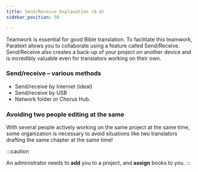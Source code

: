 ```yaml
---
title: Send/Receive Explanation (0.4)
sidebar_position: 50

---
```






Teamwork is essential for good Bible translation. To facilitate this teamwork, Paratext allows you to collaborate using a feature called Send/Receive. Send/Receive also creates a back-up of your project on another device and is incredibly valuable even for translators working on their own.


### Send/receive – various methods

- Send/receive by Internet (ideal)
- Send/receive by USB
- Network folder or Chorus Hub.

### Avoiding two people editing at the same


With several people actively working on the same project at the same time, some organization is necessary to avoid situations like two translators drafting the same chapter at the same time!


:::caution


An administrator needs to **add** you to a project, and **assign** books to you. :::

